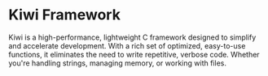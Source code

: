 # Kiwi Framework
Kiwi is a high-performance, lightweight C framework designed to simplify and accelerate development. With a rich set of optimized, easy-to-use functions, it eliminates the need to write repetitive, verbose code. Whether you're handling strings, managing memory, or working with files.
